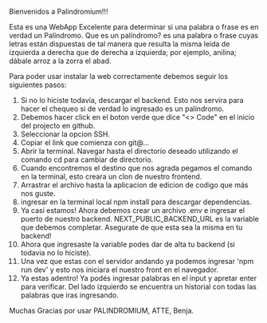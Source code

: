 Bienvenidos a Palindromium!!!

Esta es una WebApp Excelente para determinar si una palabra o frase es en verdad un Palíndromo. Que es un palíndromo? es una palabra o frase cuyas letras están dispuestas de tal manera que resulta la misma leída de izquierda a derecha que de derecha a izquierda; por ejemplo, anilina; dábale arroz a la zorra el abad.

Para poder usar instalar la web correctamente debemos seguir los siguientes pasos:

1. Si no lo hiciste todavía, descargar el backend. Esto nos servira para hacer el chequeo si de verdad lo ingresado es un palíndromo.
2. Debemos hacer click en el boton verde que dice "<> Code" en el inicio del projecto en github.
3. Seleccionar la opcion SSH.
4. Copiar el link que comienza con git@...
5. Abrir la terminal. Navegar hasta el directorio deseado utilizando el comando cd para cambiar de directorio.
6. Cuando encontremos el destino que nos agrada pegamos el comando en la terminal, esto creara un clon de nuestro frontend.
7. Arrastrar el archivo hasta la aplicacion de edicion de codigo que más nos guste.
8. ingresar en la terminal local npm install para descargar dependencias.
9. Ya casi estamos! Ahora debemos crear un archivo .env e ingresar el puerto de nuestro backend. NEXT_PUBLIC_BACKEND_URL es la variable que debemos completar. Asegurate de que esta sea la misma en tu backend!
10. Ahora que ingresaste la variable podes dar de alta tu backend (si todavia no lo hiciste).
11. Una vez que estas con el servidor andando ya podemos ingresar 'npm run dev' y esto nos iniciara el nuestro front en el navegador.
12. Ya estas adentro! Ya podés ingresar palabras en el input y apretar enter para verificar. Del lado izquierdo se encuentra un historial con todas las palabras que iras ingresando.

Muchas Gracias por usar PALINDROMIUM,
ATTE, Benja.
